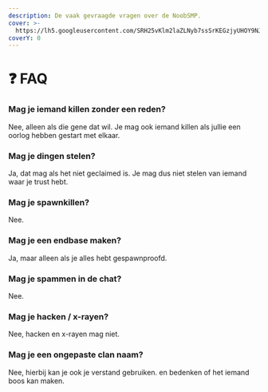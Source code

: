 ```yaml
---
description: De vaak gevraagde vragen over de NoobSMP.
cover: >-
  https://lh5.googleusercontent.com/SRH25vKlm2laZLNyb7ssSrKEGzjyUHOY9NJPN4qiSCQRq1mPGCphSH2_8F3xOUpPIsIAXjRxBs6Zd0e7waeahzE=w16383
coverY: 0
---
```


# ❓ FAQ

### Mag je iemand killen zonder een reden?

Nee, alleen als die gene dat wil. Je mag ook iemand killen als jullie een oorlog hebben gestart met elkaar.

### Mag je dingen stelen?

Ja, dat mag als het niet geclaimed is. Je mag dus niet stelen van iemand waar je trust hebt.

### Mag je spawnkillen?

Nee.

### Mag je een endbase maken?

Ja, maar alleen als je alles hebt gespawnproofd.

### Mag je spammen in de chat?

Nee.

### Mag je hacken / x-rayen?

Nee, hacken en x-rayen mag niet.

### Mag je een ongepaste clan naam?

Nee, hierbij kan je ook je verstand gebruiken. en bedenken of het iemand boos kan maken.



###

